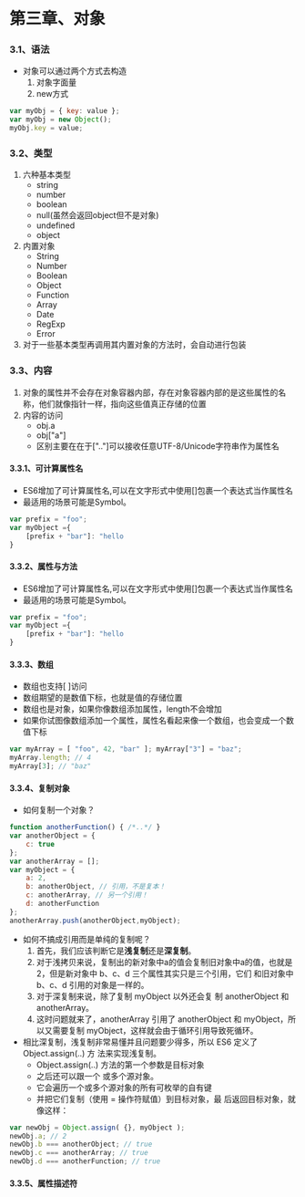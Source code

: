 # 第三章、对象

### 3.1、语法
- 对象可以通过两个方式去构造
    1. 对象字面量
    2. new方式
```javascript
var myObj = { key: value };
var myObj = new Object();
myObj.key = value;
```

### 3.2、类型
1. 六种基本类型
    - string
    - number
    - boolean
    - null(虽然会返回object但不是对象)
    - undefined
    - object
2. 内置对象
    - String
    - Number
    - Boolean
    - Object
    - Function
    - Array
    - Date
    - RegExp
    - Error
3. 对于一些基本类型再调用其内置对象的方法时，会自动进行包装

### 3.3、内容
1. 对象的属性并不会存在对象容器内部，存在对象容器内部的是这些属性的名称，他们就像指针一样，指向这些值真正存储的位置
2. 内容的访问
    - obj.a
    - obj["a"]
    - 区别主要在在于[".."]可以接收任意UTF-8/Unicode字符串作为属性名
#### 3.3.1、可计算属性名
- ES6增加了可计算属性名,可以在文字形式中使用[]包裹一个表达式当作属性名
- 最适用的场景可能是Symbol。
```javascript
var prefix = "foo";
var myObject ={
    [prefix + "bar"]: "hello
}
```
#### 3.3.2、属性与方法
- ES6增加了可计算属性名,可以在文字形式中使用[]包裹一个表达式当作属性名
- 最适用的场景可能是Symbol。
```javascript
var prefix = "foo";
var myObject ={
    [prefix + "bar"]: "hello
}
```
#### 3.3.3、数组
- 数组也支持[ ]访问
- 数组期望的是数值下标，也就是值的存储位置
- 数组也是对象，如果你像数组添加属性，length不会增加
- 如果你试图像数组添加一个属性，属性名看起来像一个数组，也会变成一个数值下标
```javascript
var myArray = [ "foo", 42, "bar" ]; myArray["3"] = "baz"; 
myArray.length; // 4 
myArray[3]; // "baz"
```
#### 3.3.4、复制对象
- 如何复制一个对象？
```javascript
function anotherFunction() { /*..*/ }
var anotherObject = { 
    c: true
};
var anotherArray = [];
var myObject = { 
    a: 2, 
    b: anotherObject, // 引用，不是复本！ 
    c: anotherArray, // 另一个引用！ 
    d: anotherFunction 
};
anotherArray.push(anotherObject,myObject);
```
- 如何不搞成引用而是单纯的复制呢？
    1. 首先，我们应该判断它是**浅复制**还是**深复制**。
    2. 对于浅拷贝来说，复制出的新对象中a的值会复制旧对象中a的值，也就是 2，但是新对象中 b、c、d 三个属性其实只是三个引用，它们 和旧对象中 b、c、d 引用的对象是一样的。
    3. 对于深复制来说，除了复制 myObject 以外还会复 制 anotherObject 和 anotherArray。
    4. 这时问题就来了，anotherArray 引用了 anotherObject 和 myObject，所以又需要复制 myObject，这样就会由于循环引用导致死循环。
- 相比深复制，浅复制非常易懂并且问题要少得多，所以 ES6 定义了 Object.assign(..) 方 法来实现浅复制。
    - Object.assign(..) 方法的第一个参数是目标对象
    - 之后还可以跟一个 或多个源对象。
    - 它会遍历一个或多个源对象的所有可枚举的自有键
    - 并把它们复制（使用 = 操作符赋值）到目标对象，最 后返回目标对象，就像这样：
```javascript
var newObj = Object.assign( {}, myObject ); 
newObj.a; // 2 
newObj.b === anotherObject; // true 
newObj.c === anotherArray; // true 
newObj.d === anotherFunction; // true
```


#### 3.3.5、属性描述符
